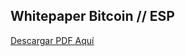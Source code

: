 ## Whitepaper Bitcoin // ESP
[Descargar PDF Aquí](https://github.com/whitepaperbitcoin/esp/blob/main/libro-blanco-bitcoin-satoshi.pdf)
